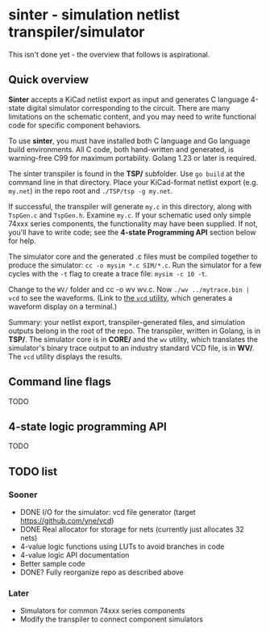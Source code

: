 # sinter - simulation netlist transpiler/simulator

This isn't done yet - the overview that follows is aspirational.

## Quick overview

**Sinter** accepts a KiCad netlist export as input and generates C language
4-state digital simulator corresponding to the circuit. There are many
limitations on the schematic content, and you may need to write functional
code for specific component behaviors.

To use **sinter**, you must have installed both C language and Go language
build environments. All C code, both hand-written and generated, is
warning-free C99 for maximum portability. Golang 1.23 or later is required.

The sinter transpiler is found in the **TSP/** subfolder. Use `go build` at
the command line in that directory. Place your KiCad-format netlist export
(e.g. `my.net`) in the repo root and `./TSP/tsp -g my.net`.

If successful, the transpiler will generate `my.c` in this directory, along
with `TspGen.c` and `TspGen.h`. Examine `my.c`. If your schematic used only
simple 74xxx series components, the functionality may have been supplied.
If not, you'll have to write code; see the **4-state Programming API**
section below for help.

The simulator core and the generated .c files must be compiled together to
produce the simulator: `cc -o mysim *.c SIM/*.c`. Run the simulator for
a few cycles with the `-t` flag to create a trace file: `mysim -c 10 -t`.

Change to the `WV/` folder and cc -o wv wv.c. Now `./wv ../mytrace.bin | vcd`
to see the waveforms. (Link to [the `vcd` utility](https://github.com/yne/vcd),
which generates a waveform display on a terminal.)

Summary: your netlist export, transpiler-generated files, and simulation outputs
belong in the root of the repo. The transpiler, written in Golang, is in **TSP/**.
The simulator core is in **CORE/** and the `wv` utility, which translates the
simulator's binary trace output to an industry standard VCD file, is in **WV/**.
The `vcd` utility displays the results.

## Command line flags

TODO

## 4-state logic programming API

TODO

## TODO list

### Sooner

 - DONE I/O for the simulator: vcd file generator (target https://github.com/yne/vcd)
 - DONE Real allocator for storage for nets (currently just allocates 32 nets)
 - 4-value logic functions using LUTs to avoid branches in code
 - 4-value logic API documentation
 - Better sample code
 - DONE? Fully reorganize repo as described above

### Later

 - Simulators for common 74xxx series components
 - Modify the transpiler to connect component simulators

